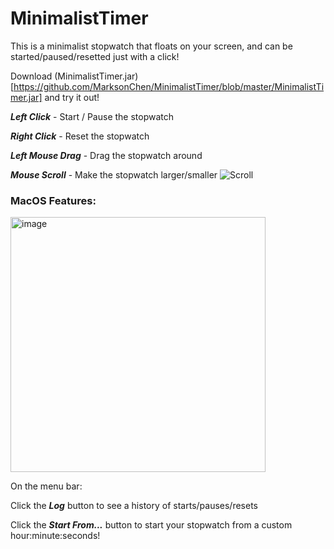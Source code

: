 # MinimalistTimer

This is a minimalist stopwatch that floats on your screen, and can be started/paused/resetted just with a click!

Download (MinimalistTimer.jar)[https://github.com/MarksonChen/MinimalistTimer/blob/master/MinimalistTimer.jar] and try it out!

**_Left Click_** - Start / Pause the stopwatch

**_Right Click_** - Reset the stopwatch

**_Left Mouse Drag_** - Drag the stopwatch around

**_Mouse Scroll_** - Make the stopwatch larger/smaller
![Scroll](https://github.com/MarksonChen/MinimalistTimer/assets/46666959/9b4ef8d0-1ed2-4952-983f-e0797293bfa5)

### MacOS Features:
<img width="408" alt="image" src="https://github.com/MarksonChen/MinimalistTimer/assets/46666959/938c8343-f0d5-412c-b6c0-bf0349847ab6">

On the menu bar:

Click the **_Log_** button to see a history of starts/pauses/resets

Click the **_Start From..._** button to start your stopwatch from a custom hour:minute:seconds!

